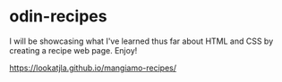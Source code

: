 # odin-recipes
I will be showcasing what I've learned thus far about HTML and CSS by creating a recipe web page. Enjoy!

https://lookatjla.github.io/mangiamo-recipes/